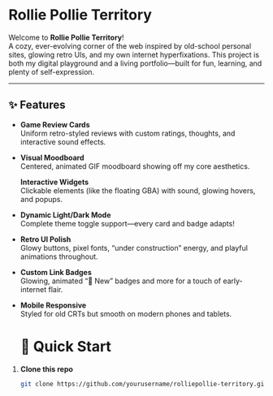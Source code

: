 # Rollie Pollie Territory

Welcome to **Rollie Pollie Territory**!  
A cozy, ever-evolving corner of the web inspired by old-school personal sites, glowing retro UIs, and my own internet hyperfixations. This project is both my digital playground and a living portfolio—built for fun, learning, and plenty of self-expression.

---

## ✨ Features

- **Game Review Cards**  
  Uniform retro-styled reviews with custom ratings, thoughts, and interactive sound effects.

- **Visual Moodboard**  
  Centered, animated GIF moodboard showing off my core aesthetics.
  
  **Interactive Widgets**  
  Clickable elements (like the floating GBA) with sound, glowing hovers, and popups.

- **Dynamic Light/Dark Mode**  
  Complete theme toggle support—every card and badge adapts!

- **Retro UI Polish**  
  Glowy buttons, pixel fonts, “under construction” energy, and playful animations throughout.

- **Custom Link Badges**  
  Glowing, animated “🌟 New” badges and more for a touch of early-internet flair.

- **Mobile Responsive**  
  Styled for old CRTs but smooth on modern phones and tablets.

  # 🚀 Quick Start

1. **Clone this repo**  
   ```bash
   git clone https://github.com/yourusername/rolliepollie-territory.git

